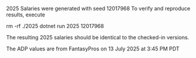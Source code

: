 2025 Salaries were generated with seed 12017968
To verify and reproduce results, execute

rm -rf ./2025
dotnet run 2025 12017968

The resulting 2025 salaries should be identical to the checked-in versions.

The ADP values are from FantasyPros on 13 July 2025 at 3:45 PM PDT